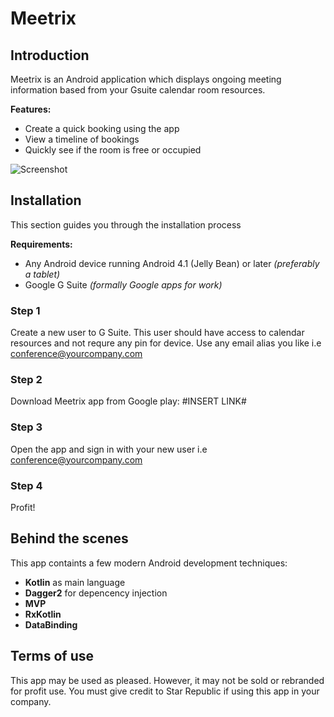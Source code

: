# Meetrix

## Introduction
Meetrix is an Android application which displays ongoing meeting information based from your Gsuite calendar room resources.

**Features:**
* Create a quick booking using the app
* View a timeline of bookings
* Quickly see if the room is free or occupied

![Screenshot](screenshot.png)

## Installation
This section guides you through the installation process

**Requirements:**
* Any Android device running Android 4.1 (Jelly Bean) or later *(preferably a tablet)*
* Google G Suite *(formally Google apps for work)*

### Step 1
Create a new user to G Suite. This user should have access to calendar resources and not requre any pin for device. Use any email alias you like i.e conference@yourcompany.com

### Step 2
Download Meetrix app from Google play: #INSERT LINK#

### Step 3
Open the app and sign in with your new user i.e conference@yourcompany.com

### Step 4
Profit!

## Behind the scenes
This app containts a few modern Android development techniques:

* **Kotlin** as main language
* **Dagger2** for depencency injection
* **MVP**
* **RxKotlin**
* **DataBinding**

## Terms of use
This app may be used as pleased. However, it may not be sold or rebranded for profit use. You must give credit to Star Republic if using this app in your company.
